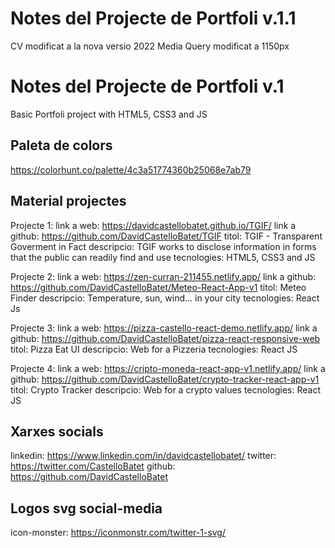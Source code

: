 # Notes del Projecte de Portfoli v.1.1
CV modificat a la nova versio 2022
Media Query modificat a 1150px

# Notes del Projecte de Portfoli v.1
Basic Portfoli project with HTML5, CSS3 and JS

## Paleta de colors
https://colorhunt.co/palette/4c3a51774360b25068e7ab79

## Material projectes
Projecte 1:
link a web: https://davidcastellobatet.github.io/TGIF/
link a github: https://github.com/DavidCastelloBatet/TGIF
titol: TGIF - Transparent Goverment in Fact
descripcio: TGIF works to disclose information in forms that the public can readily find and use
tecnologies: HTML5, CSS3 and JS

Projecte 2:
link a web: https://zen-curran-211455.netlify.app/
link a github: https://github.com/DavidCastelloBatet/Meteo-React-App-v1
titol: Meteo Finder
descripcio: Temperature, sun, wind... in your city
tecnologies: React Js

Projecte 3:
link a web: https://pizza-castello-react-demo.netlify.app/
link a github: https://github.com/DavidCastelloBatet/pizza-react-responsive-web
titol: Pizza Eat UI
descripcio: Web for a Pizzeria
tecnologies: React JS

Projecte 4:
link a web: https://cripto-moneda-react-app-v1.netlify.app/
link a github: https://github.com/DavidCastelloBatet/crypto-tracker-react-app-v1
titol: Crypto Tracker
descripcio: Web for a crypto values
tecnologies: React JS

## Xarxes socials
linkedin: https://www.linkedin.com/in/davidcastellobatet/
twitter: https://twitter.com/CastelloBatet
github: https://github.com/DavidCastelloBatet

## Logos svg social-media
icon-monster: https://iconmonstr.com/twitter-1-svg/


